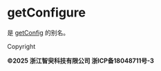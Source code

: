 # getConfigure

是 [getConfig](getConfig.html) 的别名。

Copyright

**©2025 浙江智臾科技有限公司 浙ICP备18048711号-3**
